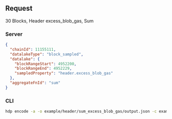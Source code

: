 ## Request

30 Blocks, Header excess_blob_gas, Sum

### Server

```json
{
  "chainId": 11155111,
  "datalakeType": "block_sampled",
  "datalake": {
    "blockRangeStart": 4952200,
    "blockRangeEnd": 4952229,
    "sampledProperty": "header.excess_blob_gas"
  },
  "aggregateFnId": "sum"
}
```

### CLI

```bash
hdp encode -a -o example/header/sum_excess_blob_gas/output.json -c example/header/sum_excess_blob_gas/input.json "sum" -b 5515000 5515029 "header.excess_blob_gas" 1
```
